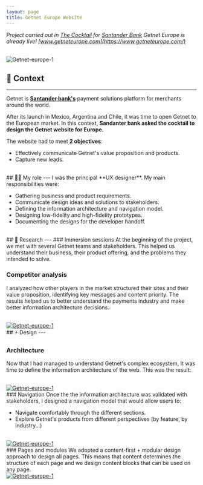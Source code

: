 ```yaml
---
layout: page
title: Getnet Europe Website
---
```



*Project carried out in [The Cocktail](https://the-cocktail.com/en) for [Santander Bank](https://www.santander.com/en/home)*
*Getnet Europe is already live! [www.getneteurope.com](https://www.getneteurope.com/)* 

<br>
<img src="{{ https://danielszt.github.io/ }}/assets/Acc_3.png" alt="Getnet-europe-1" class="inline"/>

<br>

## 🧭 Context
---
Getnet is **[Santander bank's](https://www.santander.com/)** payment solutions platform for merchants around the world.

After its launch in Mexico, Argentina and Chile, it was time to open Getnet to the European market. In this context, **Sandanter bank asked the cocktail to design the Getnet website for Europe.**

The website had to meet **2 objectives**:

- Effectively communicate Getnet's value proposition and products.
- Capture new leads.

<br>
## ☝🏻 My role 
---
I was the principal **UX designer**. My main responsibilities were:

- Gathering business and product requirements.
- Communicate design ideas and solutions to stakeholders.
- Defining the information architecture and navigation model.
- Designing low-fidelity and high-fidelity prototypes.
- Documenting the designs for the developer handoff.

<br>
## 🔎 Research
---
### Immersion sessions
At the beginning of the project, we met with several Getnet teams and stakeholders. This helped us understand their business, their product offering, and the problems they intended to solve.

### Competitor analysis

I analyzed how other players in the market structured their sites and their value proposition, identifying key messages and content priority. The results helped us to better understand the payments industry and make better information architecture decisions.

<br>
<a href="{{ https://danielszt.github.io/ }}/assets/Acc_3.png" target="_blank"><img src="{{ https://danielszt.github.io/ }}/assets/Acc_3.png" alt="Getnet-europe-1" class="inline"/></a>

<br>
## ⚡ Design
---

### Architecture
Now that I had managed to understand Getnet's complex ecosystem, It was time to define the information architecture of the web. This was the result:

<br>
<a href="{{ https://danielszt.github.io/ }}/assets/Acc_3.png" target="_blank"><img src="{{ https://danielszt.github.io/ }}/assets/Acc_3.png" alt="Getnet-europe-1" class="inline"/></a>

<br>
### Navigation
Once the  the information architecture was validated with stakeholders, I designed a navigation model that would allow users to:

- Navigate comfortably through the different sections.
- Explore Getnet's products from different perspectives (by feature, by industry...)

<br>
<a href="{{ https://danielszt.github.io/ }}/assets/Acc_3.png" target="_blank"><img src="{{ https://danielszt.github.io/ }}/assets/Acc_3.png" alt="Getnet-europe-1" class="inline"/></a>

<br>
### Pages and modules
We adopted a content-first + modular design approach to design all pages. This means that content determines the structure of each page and we design content blocks that can be used on any page.

<br>
<a href="{{ https://danielszt.github.io/ }}/assets/Acc_3.png" target="_blank"><img src="{{ https://danielszt.github.io/ }}/assets/Acc_3.png" alt="Getnet-europe-1" class="inline"/></a>


